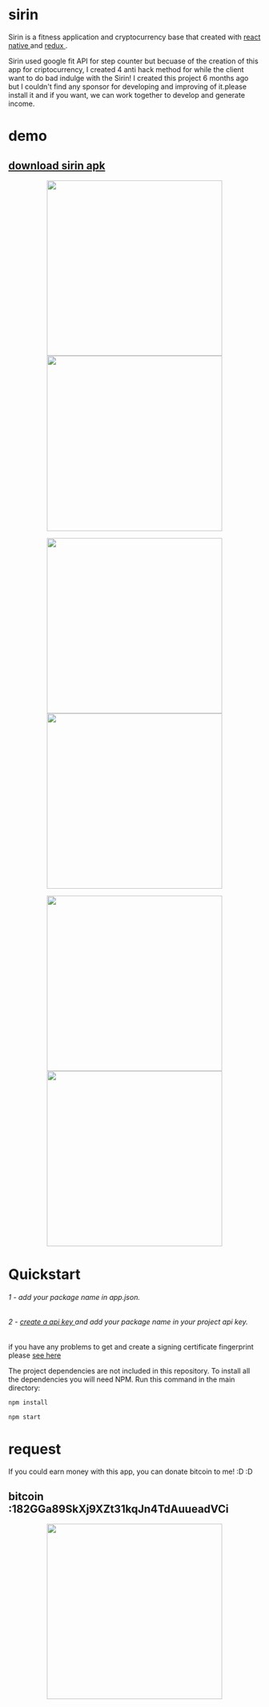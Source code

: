 # sirin
Sirin is a fitness application and cryptocurrency base that created with <a href="https://facebook.github.io/react-native/"> react native </a> and <a href="https://github.com/reactjs/redux">redux </a>.

Sirin used google fit API for step counter but becuase of the creation of this app for criptocurrency, I created 4 anti hack method for while the client want to do bad indulge with the Sirin!  I created this project 6 months ago but I couldn't find any sponsor for developing and improving of it.please install it and if you want, we can work together to develop and generate income.
# demo
## <a href="http://miladasghari.com/projects/sirin/Sirin.apk" > download sirin apk </a>
<p align="center">
  
  <img src="http://miladasghari.com/projects/sirin/7.jpg" width="350" />
  <img src="http://miladasghari.com/projects/sirin/2.jpg" width="350" />
</p>
  <p align="center">
  <img src="http://miladasghari.com/projects/sirin/5.jpg" width="350" margin-right="3em"/>
  <img src="http://miladasghari.com/projects/sirin/6.jpg" width="350"/>
</P>
<p align="center">
  <img src="http://miladasghari.com/projects/sirin/3.jpg" width="350" margin-right="3em"/>
  <img src="http://miladasghari.com/projects/sirin/4.jpg" width="350"/>
</p>






# Quickstart

###### 1 - add your package name in app.json.
###### 2 - <a href="https://developers.google.com/fit/android/get-api-key">create a api key </a> and add your package name in your project api key.

if you have any problems to get and create a signing certificate fingerprint please <a href="https://forums.expo.io/t/pedometer-fails-after-building-standalon-app/4470/3"> see here </a>



The project dependencies are not included in this repository. To install all the dependencies you will need NPM. Run this command in the main directory:

```bash
npm install
```


```bash
npm start
```

# request 
If you could earn money with this app, you can donate bitcoin to me! :D :D 
## bitcoin :182GGa89SkXj9XZt31kqJn4TdAuueadVCi
<p align="center">
<img src="http://miladasghari.com/projects/download.png" width="350" />
</p>


